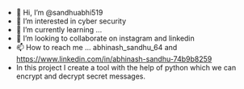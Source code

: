 - 👋 Hi, I’m @sandhuabhi519
- 👀 I’m interested in cyber security
- 🌱 I’m currently learning ...
- 💞️ I’m looking to collaborate on instagram and linkedin  
- 📫 How to reach me ... abhinash_sandhu_64 and https://www.linkedin.com/in/abhinash-sandhu-74b9b8259
- In this project I create a tool with the help of python  which we can encrypt and decrypt secret messages. 

<!---
sandhuabhi519/sandhuabhi519 is a ✨ special ✨ repository because its `README.md` (this file) appears on your GitHub profile.
You can click the Preview link to take a look at your changes.
--->
